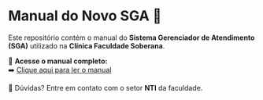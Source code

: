 # Manual do Novo SGA 🏥

Este repositório contém o manual do **Sistema Gerenciador de Atendimento (SGA)** utilizado na **Clínica Faculdade Soberana**.

📖 **Acesse o manual completo:**  
➡️ [Clique aqui para ler o manual](index.md)

📌 Dúvidas? Entre em contato com o setor **NTI** da faculdade.
